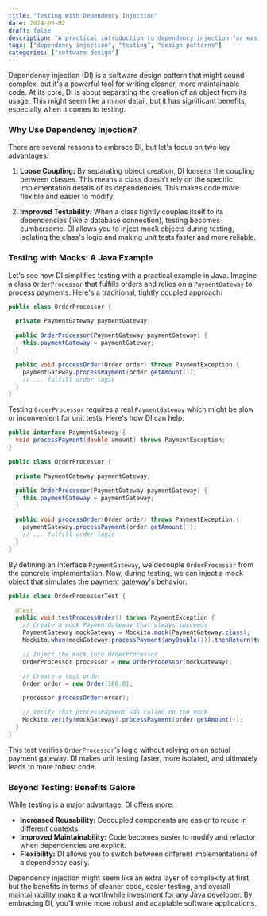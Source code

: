 ```yaml
---
title: "Testing With Dependency Injection"
date: 2024-05-02
draft: false
description: "A practical introduction to dependency injection for easier testing and maintainable code."
tags: ["dependency injection", "testing", "design patterns"]
categories: ["software design"]
---
```


Dependency injection (DI) is a software design pattern that might sound complex, 
but it's a powerful tool for writing cleaner, more maintainable code. At its core, 
DI is about separating the creation of an object from its usage. This might seem 
like a minor detail, but it has significant benefits, especially when it comes 
to testing.

### Why Use Dependency Injection?

There are several reasons to embrace DI, but let's focus on two key advantages:

1. **Loose Coupling:** By separating object creation, DI loosens the coupling 
between classes. This means a class doesn't rely on the specific implementation 
details of its dependencies. This makes code more flexible and easier to modify.

2. **Improved Testability:**  When a class tightly couples itself to its 
dependencies (like a database connection), testing becomes cumbersome. DI 
allows you to inject mock objects during testing, isolating the class's logic 
and making unit tests faster and more reliable.

### Testing with Mocks: A Java Example

Let's see how DI simplifies testing with a practical example in Java. Imagine a 
class `OrderProcessor` that fulfills orders and relies on a `PaymentGateway` to 
process payments. Here's a traditional, tightly coupled approach:

```java
public class OrderProcessor {

  private PaymentGateway paymentGateway;

  public OrderProcessor(PaymentGateway paymentGateway) {
    this.paymentGateway = paymentGateway;
  }

  public void processOrder(Order order) throws PaymentException {
    paymentGateway.processPayment(order.getAmount());
    // ... fulfill order logic
  }
}
```

Testing `OrderProcessor` requires a real `PaymentGateway` which might be slow or 
inconvenient for unit tests. Here's how DI can help:

```java
public interface PaymentGateway {
  void processPayment(double amount) throws PaymentException;
}

public class OrderProcessor {

  private PaymentGateway paymentGateway;

  public OrderProcessor(PaymentGateway paymentGateway) {
    this.paymentGateway = paymentGateway;
  }

  public void processOrder(Order order) throws PaymentException {
    paymentGateway.processPayment(order.getAmount());
    // ... fulfill order logic
  }
}
```

By defining an interface `PaymentGateway`, we decouple `OrderProcessor` from the 
concrete implementation. Now, during testing, we can inject a mock object that 
simulates the payment gateway's behavior:

```java
public class OrderProcessorTest {

  @Test
  public void testProcessOrder() throws PaymentException {
    // Create a mock PaymentGateway that always succeeds
    PaymentGateway mockGateway = Mockito.mock(PaymentGateway.class);
    Mockito.when(mockGateway.processPayment(anyDouble())).thenReturn(true);

    // Inject the mock into OrderProcessor
    OrderProcessor processor = new OrderProcessor(mockGateway);

    // Create a test order
    Order order = new Order(100.0);

    processor.processOrder(order);

    // Verify that processPayment was called on the mock
    Mockito.verify(mockGateway).processPayment(order.getAmount());
  }
}
```

This test verifies `OrderProcessor`'s logic without relying on an actual payment 
gateway. DI makes unit testing faster, more isolated, and ultimately leads to 
more robust code.

### Beyond Testing: Benefits Galore

While testing is a major advantage, DI offers more:

* **Increased Reusability:** Decoupled components are easier to reuse in 
different contexts.
* **Improved Maintainability:** Code becomes easier to modify and refactor when 
dependencies are explicit.
* **Flexibility:** DI allows you to switch between different implementations of 
a dependency easily.

Dependency injection might seem like an extra layer of complexity at first, but 
the benefits in terms of cleaner code, easier testing, and overall 
maintainability make it a worthwhile investment for any Java developer. By 
embracing DI, you'll write more robust and adaptable software applications.
